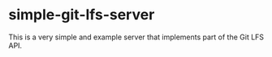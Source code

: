 # simple-git-lfs-server
This is a very simple and example server that implements part of the Git LFS API.
